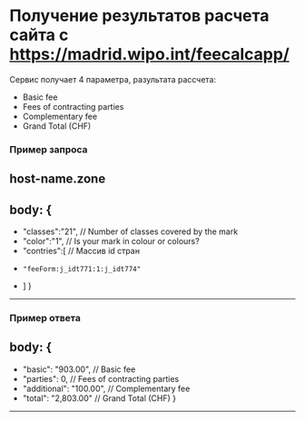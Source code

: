 # Получение результатов расчета сайта с https://madrid.wipo.int/feecalcapp/

Сервис получает 4 параметра, разультата рассчета:
- Basic fee
- Fees of contracting parties
- Complementary fee
- Grand Total (CHF)

### Пример запроса
host-name.zone
-------------------------
body: {
-------------------------
* "classes":"21", // Number of classes covered by the mark
* "color":"1",    // Is your mark in colour or colours?
* "contries":[    // Массив id стран
*     "feeForm:j_idt771:1:j_idt774"
* ]
}
-------------------------

### Пример ответа
body: {
-------------------------
* "basic": "903.00",      // Basic fee
* "parties": 0,           // Fees of contracting parties
* "additional": "100.00", // Complementary fee
* "total": "2,803.00"     // Grand Total (CHF)
}
-------------------------